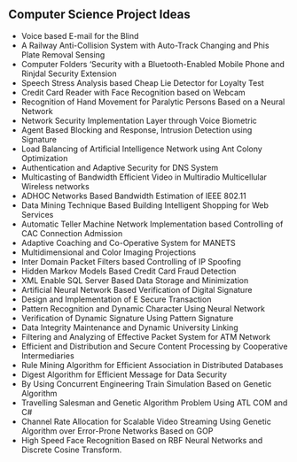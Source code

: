 ## Computer Science Project Ideas
- Voice based E-mail for the Blind
- A Railway Anti-Collision System with Auto-Track Changing and Phis Plate Removal Sensing
- Computer Folders ‘Security with a Bluetooth-Enabled Mobile Phone and Rinjdal Security Extension
- Speech Stress Analysis based Cheap Lie Detector for Loyalty Test
- Credit Card Reader with Face Recognition based on Webcam
- Recognition of Hand Movement for Paralytic Persons Based on a Neural Network
- Network Security Implementation Layer through Voice Biometric
- Agent Based Blocking and Response, Intrusion Detection using Signature
- Load Balancing of Artificial Intelligence Network using Ant Colony Optimization
- Authentication and Adaptive Security for DNS System
- Multicasting of Bandwidth Efficient Video in Multiradio Multicellular Wireless networks
- ADHOC Networks Based Bandwidth Estimation of IEEE 802.11
- Data Mining Technique Based Building Intelligent Shopping for Web Services
- Automatic Teller Machine Network Implementation based Controlling of CAC Connection Admission
- Adaptive Coaching and Co-Operative System for MANETS
- Multidimensional and Color Imaging Projections
- Inter Domain Packet Filters based Controlling of IP Spoofing
- Hidden Markov Models Based Credit Card Fraud Detection
- XML Enable SQL Server Based Data Storage and Minimization
- Artificial Neural Network Based Verification of Digital Signature
- Design and Implementation of E Secure Transaction
- Pattern Recognition and Dynamic Character Using Neural Network
- Verification of Dynamic Signature Using Pattern Signature
- Data Integrity Maintenance and Dynamic University Linking
- Filtering and Analyzing of Effective Packet System for ATM Network
- Efficient and Distribution and Secure Content Processing by Cooperative Intermediaries
- Rule Mining Algorithm for Efficient Association in Distributed Databases
- Digest Algorithm for Efficient Message for Data Security
- By Using Concurrent Engineering Train Simulation Based on Genetic Algorithm
- Travelling Salesman and Genetic Algorithm Problem Using ATL COM and C#
- Channel Rate Allocation for Scalable Video Streaming Using Genetic Algorithm over Error-Prone Networks Based on GOP
- High Speed Face Recognition Based on RBF Neural Networks and Discrete Cosine Transform.
